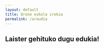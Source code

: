 ```yaml
---
layout: default
title: Drone eskola irekia
permalink: /araudia
---
```


<h2 class="project-tagline"> Laister gehituko dugu edukia!</h2>




